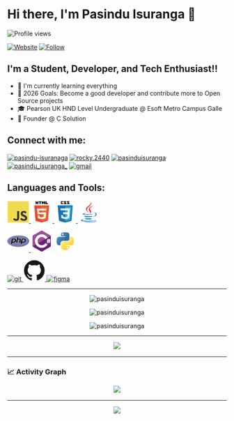 # Hi there, I'm Pasindu Isuranga 👋

![Profile views](https://komarev.com/ghpvc/?username=pasinduisuranga&color=blue&style=flat-square&label=Profile+views)

[![Website](https://img.shields.io/badge/pasinduisuranga.live-UP-brightgreen)](https://pasinduisuranga.live) [![Follow](https://img.shields.io/badge/FOLLOW-@PASINDUISURANGA-blue)](https://github.com/pasinduisuranga)

## I'm a Student, Developer, and Tech Enthusiast!!

- 🔭 I'm currently learning everything
- 🎯 2026 Goals: Become a good developer and contribute more to Open Source projects
- 🎓 Pearson UK HND Level Undergraduate @ Esoft Metro Campus Galle
- 💼 Founder @ C Solution

## Connect with me:

<p align="left">
<a href="https://www.linkedin.com/in/pasindu-isuranaga/" target="blank"><img align="center" src="https://raw.githubusercontent.com/rahuldkjain/github-profile-readme-generator/master/src/images/icons/Social/linked-in-alt.svg" alt="pasindu-isuranaga" height="30" width="40" /></a>
<a href="https://discord.gg/pasindu" target="blank"><img align="center" src="https://raw.githubusercontent.com/rahuldkjain/github-profile-readme-generator/master/src/images/icons/Social/discord.svg" alt="rocky.2440" height="30" width="40" /></a>
<a href="https://x.com/Pasidu_isuranga" target="blank"><img align="center" src="https://raw.githubusercontent.com/rahuldkjain/github-profile-readme-generator/master/src/images/icons/Social/twitter.svg" alt="pasinduisuranga" height="30" width="40" /></a>
<a href="https://www.instagram.com/pasindu_isuranga_/" target="blank"><img align="center" src="https://raw.githubusercontent.com/rahuldkjain/github-profile-readme-generator/master/src/images/icons/Social/instagram.svg" alt="pasindu_isuranga_" height="30" width="40" /></a>
<a href="mailto:nanayaktarap93@gmail.com" target="blank"><img align="center" src="https://upload.wikimedia.org/wikipedia/commons/7/7e/Gmail_icon_%282020%29.svg" alt="gmail" height="30" width="30" /></a>
</p>

## Languages and Tools:

<p align="left">
<a href="https://developer.mozilla.org/en-US/docs/Web/JavaScript" target="_blank" rel="noreferrer"> <img src="https://raw.githubusercontent.com/devicons/devicon/master/icons/javascript/javascript-original.svg" alt="javascript" width="50" height="50"/> </a>
<a href="https://www.w3.org/html/" target="_blank" rel="noreferrer"> <img src="https://raw.githubusercontent.com/devicons/devicon/master/icons/html5/html5-original-wordmark.svg" alt="html5" width="50" height="50"/> </a>
<a href="https://www.w3schools.com/css/" target="_blank" rel="noreferrer"> <img src="https://raw.githubusercontent.com/devicons/devicon/master/icons/css3/css3-original-wordmark.svg" alt="css3" width="50" height="50"/> </a>
<a href="https://www.java.com" target="_blank" rel="noreferrer"> <img src="https://raw.githubusercontent.com/devicons/devicon/master/icons/java/java-original.svg" alt="java" width="50" height="50"/> </a>
</p>
<p align="left">
<a href="https://www.php.net" target="_blank" rel="noreferrer"> <img src="https://raw.githubusercontent.com/devicons/devicon/master/icons/php/php-original.svg" alt="php" width="50" height="50"/> </a>
<a href="https://learn.microsoft.com/en-us/dotnet/csharp/" target="_blank" rel="noreferrer"> <img src="https://raw.githubusercontent.com/devicons/devicon/master/icons/csharp/csharp-original.svg" alt="csharp" width="50" height="50"/></a>
<a href="https://www.python.org/" target="_blank" rel="noreferrer"><img src="https://raw.githubusercontent.com/devicons/devicon/master/icons/python/python-original.svg" alt="python" width="50" height="50"/></a>
</p>

<p align="left">
<a href="https://git-scm.com/" target="_blank" rel="noreferrer"> <img src="https://www.vectorlogo.zone/logos/git-scm/git-scm-icon.svg" alt="git" width="50" height="50"/> </a>
<a href="https://github.com/" target="_blank" rel="noreferrer"> <img src="https://raw.githubusercontent.com/devicons/devicon/master/icons/github/github-original.svg" alt="github" width="50" height="50"/> </a>
<a href="https://www.figma.com/" target="_blank" rel="noreferrer"> <img src="https://www.vectorlogo.zone/logos/figma/figma-icon.svg" alt="figma" width="50" height="50"/> </a>
</p>

---

<p align="center">
  <img src="https://github-readme-stats.vercel.app/api?username=pasinduisuranga&show_icons=true&locale=en&theme=dark" alt="pasinduisuranga" />
</p>

<p align="center">
  <img src="https://github-readme-stats.vercel.app/api/top-langs?username=pasinduisuranga&show_icons=true&locale=en&layout=compact&theme=dark" alt="pasinduisuranga" />
</p>

<p align="center">
  <img src="https://github-readme-streak-stats.herokuapp.com/?user=pasinduisuranga&theme=dark" alt="pasinduisuranga" />
</p>

---

<p align="center">
<a href="https://github.com/pasinduisuranga">
  <img src="https://github-profile-trophy.vercel.app/?username=pasinduisuranga&theme=darkhub&no-frame=true&margin-w=15" />
</a>
</p>

---

### 📈 Activity Graph
<p align="center">
  <img src="https://github-readme-activity-graph.vercel.app/graph?username=pasinduisuranga&theme=react-dark&hide_border=true" />
</p>

---

<p align="center">
  <img src="https://quotes-github-readme.vercel.app/api?type=horizontal&theme=dark" />
</p>
